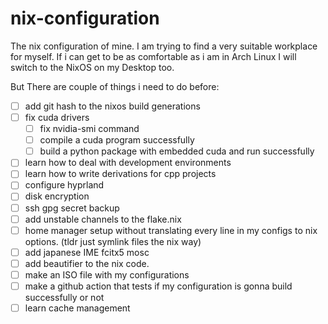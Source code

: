 # nix-configuration
The nix configuration of mine. I am trying to find a very suitable workplace for myself. If i can get to be as comfortable as i am in Arch Linux I will switch to the NixOS on my Desktop too.


But There are couple of things i need to do before:

- [ ] add git hash to the nixos build generations
- [ ] fix cuda drivers
    - [ ] fix nvidia-smi command
    - [ ] compile a cuda program successfully
    - [ ] build a python package with embedded cuda and run successfully
- [ ] learn how to deal with development environments
- [ ] learn how to write derivations for cpp projects
- [ ] configure hyprland
- [ ] disk encryption
- [ ] ssh gpg secret backup
- [ ] add unstable channels to the flake.nix
- [ ] home manager setup without translating every line in my configs to nix options. (tldr just symlink files the nix way)
- [ ] add japanese IME fcitx5 mosc
- [ ] add beautifier to the nix code.
- [ ] make an ISO file with my configurations
- [ ] make a github action that tests if my configuration is gonna build successfully or not
- [ ] learn cache management
